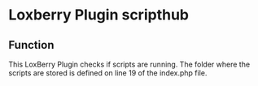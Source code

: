 # Loxberry Plugin scripthub

## Function

This LoxBerry Plugin checks if scripts are running.
The folder where the scripts are stored is defined on line 19 of the index.php file.
